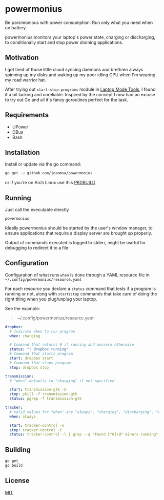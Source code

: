 # powermonius

Be parsimonious with power consumption. Run only what you need when on battery.

powermonius monitors your laptop's power state, charging or discharging, to conditionally start and stop power draining applications.

## Motivation

I got tired of those little cloud syncing daemons and brethren always spinning up my disks and waking up my poor idling CPU when I'm wearing my road warrior hat.

After trying out `start-stop-programs` module in [Laptop Mode Tools][lmt], I found it a bit lacking and unreliable. Inspired by the concept I now had an excuse to try out Go and all it's fancy goroutines perfect for the task.

## Requirements

+   UPower
+   DBus
+   Bash

## Installation

Install or update via the go command:

```bash
go get -u github.com/joaomsa/powermonius
```

or if you're on Arch Linux use this [PKGBUILD](https://github.com/joaomsa/powermonius-git)

## Running

Just call the executable directly

```bash
powermonius
```

Ideally powermonius should be started by the user's window manager, to ensure applications that require a display server are brought up properly.

Output of commands executed is logged to stderr, might be useful for debugging to redirect it to a file

## Configuration

Configuration of what runs `when` is done through a YAML resource file in `~/.config/powermonius/resource.yaml`

For each resource you declare a `status` command that tests if a program is running or not, along with `start`/`stop` commands that take care of doing the right thing when you plug/unplug your laptop.

See the example:

> ~/.config/powermonius/resource.yaml

```yaml
dropbox:
  # Indicate when to run program
  when: charging

  # Command that returns 0 if running and nonzero otherwise
  status: "! dropbox running"
  # Command that starts program
  start: dropbox start
  # Command that stops program
  stop: dropbox stop

transmission:
  # "when" defaults to "charging" if not specified

  start: transmission-gtk -m
  stop: pkill -f transmission-gtk
  status: pgrep -f transmission-gtk

tracker:
  # Valid values for "when" are "always", "charging", "discharging", "never"
  when: always

  start: tracker-control -s
  stop: tracker-control -t
  status: tracker-control -l | grep --q "Found [^0]\d* miners running"
```

## Building

```bash
go get
go build
```

## License

[MIT](./LICENSE)

[lmt]: http://samwel.tk/laptop_mode/
